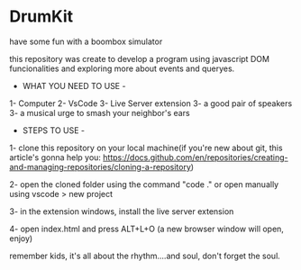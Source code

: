 # DrumKit
have some fun with a boombox simulator

this repository was create to develop a program using javascript DOM funcionalities
and exploring more about events and queryes.


- WHAT YOU NEED TO USE - 

1- Computer
2- VsCode
3- Live Server extension
3- a good pair of speakers
3- a musical urge to smash your neighbor's ears


- STEPS TO USE -

1- clone this repository on your local machine(if you're new about 
git, this article's gonna help you: https://docs.github.com/en/repositories/creating-and-managing-repositories/cloning-a-repository)

2- open the cloned folder using the command "code ." or open manually using vscode > new project

3- in the extension windows, install the live server extension

4- open index.html and press ALT+L+O (a new browser window will open, enjoy)



remember kids, it's all about the rhythm....and soul, don't forget the soul.
